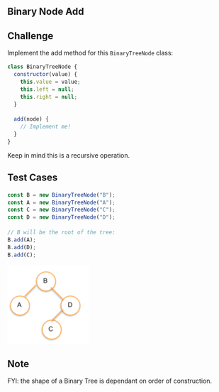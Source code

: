 ## Binary Node Add

## Challenge

Implement the add method for this `BinaryTreeNode` class:

```js
class BinaryTreeNode {
  constructor(value) {
    this.value = value;
    this.left = null;
    this.right = null;
  }

  add(node) {
    // Implement me!
  }
}
```

Keep in mind this is a recursive operation.

## Test Cases

```js
const B = new BinaryTreeNode("B");
const A = new BinaryTreeNode("A");
const C = new BinaryTreeNode("C");
const D = new BinaryTreeNode("D");

// B will be the root of the tree:
B.add(A);
B.add(D);
B.add(C);
```

![BinaryTreeNode add](binary-node-add.png)

## Note

FYI: the shape of a Binary Tree is dependant on order of construction.
